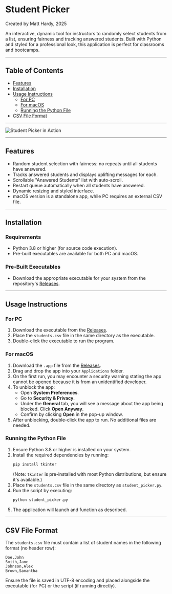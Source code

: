 # Student Picker
Created by Matt Hardy, 2025

An interactive, dynamic tool for instructors to randomly select students from a list, ensuring fairness and tracking answered students. Built with Python and styled for a professional look, this application is perfect for classrooms and bootcamps.

---

## Table of Contents

- [Features](#features)
- [Installation](#installation)
- [Usage Instructions](#usage-instructions)
  - [For PC](#for-pc)
  - [For macOS](#for-macos)
  - [Running the Python File](#running-the-python-file)
- [CSV File Format](#csv-file-format)

---

![Student Picker in Action](https://github.com/ZeroDarkHardy/Student-Picker/images/pc_app.png)

---

## Features

- Random student selection with fairness: no repeats until all students have answered.
- Tracks answered students and displays uplifting messages for each.
- Scrollable "Answered Students" list with auto-scroll.
- Restart queue automatically when all students have answered.
- Dynamic resizing and styled interface.
- macOS version is a standalone app, while PC requires an external CSV file.

---

## Installation

### Requirements
- Python 3.8 or higher (for source code execution).
- Pre-built executables are available for both PC and macOS.

### Pre-Built Executables
- Download the appropriate executable for your system from the repository's [Releases](https://github.com/ZeroDarkHardy/Student-Picker/releases).

---

## Usage Instructions

### For PC
1. Download the executable from the [Releases](https://github.com/ZeroDarkHardy/Student-Picker/releases).
2. Place the `students.csv` file in the same directory as the executable.
3. Double-click the executable to run the program.

### For macOS
1. Download the `.app` file from the [Releases](https://github.com/ZeroDarkHardy/Student-Picker/releases).
2. Drag and drop the app into your `Applications` folder.
3. On the first run, you may encounter a security warning stating the app cannot be opened because it is from an unidentified developer.
4. To unblock the app:
   - Open **System Preferences**.
   - Go to **Security & Privacy**.
   - Under the **General** tab, you will see a message about the app being blocked. Click **Open Anyway**.
   - Confirm by clicking **Open** in the pop-up window.
5. After unblocking, double-click the app to run. No additional files are needed.

### Running the Python File
1. Ensure Python 3.8 or higher is installed on your system.
2. Install the required dependencies by running:
   ```bash
   pip install tkinter
   ```
   (Note: `tkinter` is pre-installed with most Python distributions, but ensure it's available.)
3. Place the `students.csv` file in the same directory as `student_picker.py`.
4. Run the script by executing:
   ```bash
   python student_picker.py
   ```
5. The application will launch and function as described.

---

## CSV File Format

The `students.csv` file must contain a list of student names in the following format (no header row):

```
Doe,John
Smith,Jane
Johnson,Alex
Brown,Samantha
```

Ensure the file is saved in UTF-8 encoding and placed alongside the executable (for PC) or the script (if running directly).

